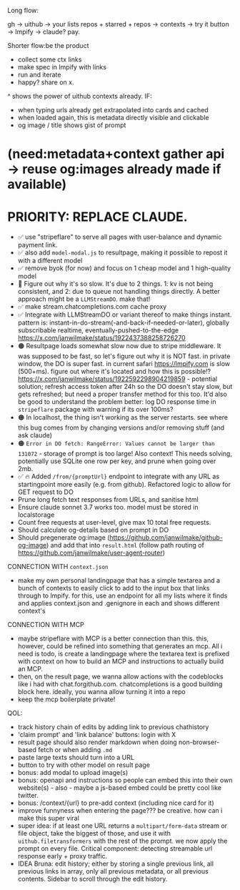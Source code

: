 Long flow:

gh -> uithub -> your lists repos + starred + repos -> contexts -> try it button -> lmpify -> claude? pay.

Shorter flow:be the product

- collect some ctx links
- make spec in lmpify with links
- run and iterate
- happy? share on x.

^ shows the power of uithub contexts already. IF:

- when typing urls already get extrapolated into cards and cached
- when loaded again, this is metadata directly visible and clickable
- og image / title shows gist of prompt

# (need:metadata+context gather api -> reuse og:images already made if available)

# PRIORITY: REPLACE CLAUDE.

- ✅ use "stripeflare" to serve all pages with user-balance and dynamic payment link.
- ✅ also add `model-modal.js` to resultpage, making it possible to repost it with a different model
- ✅ remove byok (for now) and focus on 1 cheap model and 1 high-quality model
- 🤔 Figure out why it's so slow. It's due to 2 things. 1: kv is not being consistent, and 2: due to queue not handling things directly. A better approach might be a `LLMStreamDO`. make that!
- ✅ make stream.chatcompletions.com cache proxy
- ✅ Integrate with LLMStreamDO or variant thereof to make things instant. pattern is: instant-in-do-stream(-and-back-if-needed-or-later), globally subscribable realtime, eventually-pushed-to-the-edge https://x.com/janwilmake/status/1922437388258726270
- 🟠 Resultpage loads somewhat slow now due to stripe middleware. It was supposed to be fast, so let's figure out why it is NOT fast. in private window, the DO is super fast. in current safari https://lmpify.com is slow (500+ms). figure out where it's located and how this is possible!? https://x.com/janwilmake/status/1922592298904219859 - potential solution; refresh access token after 24h so the DO doesn't stay slow, but gets refreshed; but need a proper transfer method for this too. It'd also be good to understand the problem better: log DO response time in `stripeflare` package with warning if its over 100ms?
- 🟠 In localhost, the thing isn't working as the server restarts. see where this bug comes from by changing versions and/or removing stuff (and ask claude)
- 🟠 `Error in DO fetch: RangeError: Values cannot be larger than 131072` - storage of prompt is too large! Also context! This needs solving, potentially use SQLite one row per key, and prune when going over 2mb.
- ✅ 🔥 Added `/from/{promptUrl}` endpoint to integrate with any URL as startingpoint more easily (e.g. from github). Refactored logic to allow for GET request to DO
- Prune long fetch text responses from URLs, and sanitise html
- Ensure claude sonnet 3.7 works too. model must be stored in localstorage
- Count free requests at user-level, give max 10 total free requests.
- Should calculate og-details based on prompt in DO
- Should pregenerate og:image (https://github.com/janwilmake/github-og-image) and add that into `result.html` (follow path routing of https://github.com/janwilmake/user-agent-router)

CONNECTION WITH `context.json`

- make my own personal landingpage that has a simple textarea and a bunch of contexts to easily click to add to the input box that links through to lmpify. for this, use an endpoint for all my lists where it finds and applies context.json and .genignore in each and shows different context's

CONNECTION WITH MCP

- maybe stripeflare with MCP is a better connection than this. this, however, could be refined into something that generates an mcp. All i need is todo, is create a landingpage where the textarea text is prefixed with context on how to build an MCP and instructions to actually build an MCP.
- then, on the result page, we wanna allow actions with the codeblocks like i had with chat.forgithub.com. chatcompletions is a good building block here. ideally, you wanna allow turning it into a repo
- keep the mcp boilerplate private!

QOL:

- track history chain of edits by adding link to previous chathistory
- 'claim prompt' and 'link balance' buttons: login with X
- result page should also render markdown when doing non-browser-based fetch or when adding `.md`
- paste large texts should turn into a URL
- button to try with other model on result page
- bonus: add modal to upload image(s)
- bonus: openapi and instructions so people can embed this into their own website(s) - also - maybe a js-based embed could be pretty cool like twitter.
- bonus: /context/{url} to pre-add context (including nice card for it)
- improve funnyness when entering the page??? be creative. how can i make this super viral
- super idea: if at least one URL returns a `multipart/form-data` stream or file object, take the biggest of those, and use it with `uithub.filetransformers` with the rest of the prompt. we now apply the prompt on every file. Critical component: detecting streamable url response early + proxy traffic.
- IDEA Bruna: edit history; either by storing a single previous link, all previous links in array, only all previous metadata, or all previous contents. Sidebar to scroll through the edit history.
